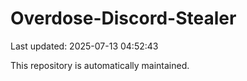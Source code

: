 # Overdose-Discord-Stealer

Last updated: 2025-07-13 04:52:43

This repository is automatically maintained.
